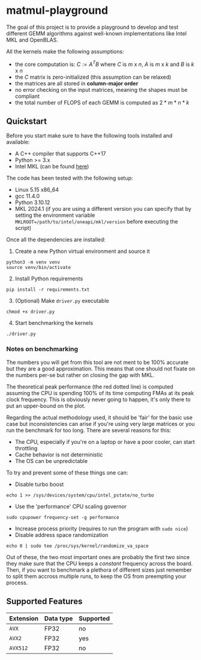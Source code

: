 # matmul-playground
The goal of this project is to provide a playground to develop and test different GEMM algorithms against well-known implementations like Intel MKL and OpenBLAS.

All the kernels make the following assumptions:
- the core computation is: $C := A^T B$ where $C$ is $m$ x $n$, $A$ is $m$ x $k$ and $B$ is $k$ x $n$
- the $C$ matrix is zero-initialized (this assumption can be relaxed)
- the matrices are all stored in **column-major order**
- no error checking on the input matrices, meaning the shapes must be compliant
- the total number of FLOPS of each GEMM is computed as $2 * m * n * k$

## Quickstart
Before you start make sure to have the following tools installed and available:
- A C++ compiler that supports C++17
- Python >= 3.x
- Intel MKL (can be found [here](https://www.intel.com/content/www/us/en/developer/tools/oneapi/onemkl-download.html))

The code has been tested with the following setup:
- Linux 5.15 x86_64
- gcc 11.4.0
- Python 3.10.12
- MKL 2024.1 (if you are using a different version you can specify that by setting the environment variable `MKLROOT=/path/to/intel/oneapi/mkl/version` before executing the script)


Once all the dependencies are installed:
1. Create a new Python virtual environment and source it
```
python3 -m venv venv
source venv/bin/activate
```
2. Install Python requirements
```
pip install -r requirements.txt
```
3. (Optional) Make `driver.py` executable
```
chmod +x driver.py
```
4. Start benchmarking the kernels
```
./driver.py
```

### Notes on benchmarking
The numbers you will get from this tool are not ment to be 100% accurate but they are a good approximation. This means that one should not fixate on the numbers per-se but rather on closing the gap with MKL.

The theoretical peak performance (the red dotted line) is computed assuming the CPU is spending 100% of its time computing FMAs at its peak clock frequency. This is obviously never going to happen, it's only there to put an upper-bound on the plot.

Regarding the actual methodology used, it should be 'fair' for the basic use case but inconsistencies can arise if you're using very large matrices or you run the benchmark for too long.
There are several reasons for this:
- The CPU, especially if you're on a laptop or have a poor cooler, can start throttling
- Cache behavior is not deterministic
- The OS can be unpredictable

To try and prevent some of these things one can:
- Disable turbo boost
```
echo 1 >> /sys/devices/system/cpu/intel_pstate/no_turbo
```
- Use the 'performance' CPU scaling governor
```
sudo cpupower frequency-set -g performance
```
- Increase process priority (requires to run the program with `sudo nice`)
- Disable address space randomization
```
echo 0 | sudo tee /proc/sys/kernel/randomize_va_space
```

Out of these, the two most important ones are probably the first two since they make sure that the CPU keeps a *constant* frequency across the board. Then, if you want to benchmark a plethora of different sizes just remember to split them accross multiple runs, to keep the OS from preempting your process.

## Supported Features
| Extension | Data type | Supported |
|-----------|-----------|-----------|
| `AVX`     | FP32      | no        |
| `AVX2`    | FP32      | yes       |
| `AVX512`  | FP32      | no        |  
